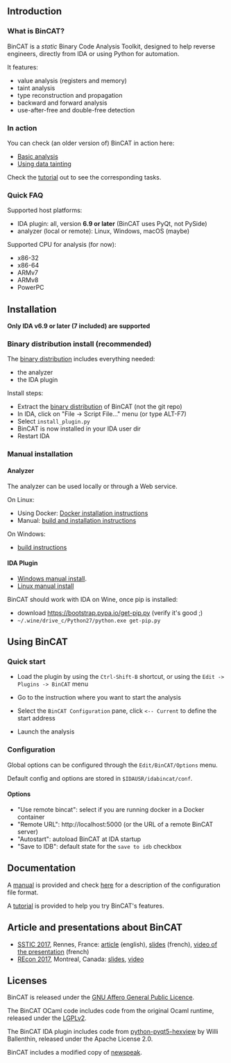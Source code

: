 ## Introduction

### What is BinCAT?

BinCAT is a *static* Binary Code Analysis Toolkit, designed to help reverse
engineers, directly from IDA or using Python for automation.

It features:

* value analysis (registers and memory)
* taint analysis
* type reconstruction and propagation
* backward and forward analysis
* use-after-free and double-free detection

### In action

You can check (an older version of) BinCAT in action here:

* [Basic analysis](https://syscall.eu/bincat/main.mp4)
* [Using data tainting](https://syscall.eu/bincat/taint.mp4)

Check the [tutorial](doc/tutorial.md) out to see the corresponding tasks.

### Quick FAQ

Supported host platforms:

* IDA plugin: all, version **6.9 or later** (BinCAT uses PyQt, not PySide)
* analyzer (local or remote): Linux, Windows, macOS (maybe)

Supported CPU for analysis (for now):
* x86-32
* x86-64
* ARMv7
* ARMv8
* PowerPC

## Installation

**Only IDA v6.9 or later (7 included) are supported**

### Binary distribution install (recommended)

The [binary distribution](https://github.com/airbus-seclab/bincat/releases)
includes everything needed:

* the analyzer
* the IDA plugin

Install steps:

* Extract the [binary distribution](https://github.com/airbus-seclab/bincat/releases) of BinCAT (not the git repo)
* In IDA, click on "File -> Script File..." menu (or type ALT-F7)
* Select `install_plugin.py`
* BinCAT is now installed in your IDA user dir
* Restart IDA

### Manual installation

#### Analyzer
The analyzer can be used locally or through a Web service.

On Linux:
* Using Docker: [Docker installation instructions](doc/install_docker.md)
* Manual: [build and installation instructions](doc/install_manual.md)

On Windows:
* [build instructions](doc/windows_build.md)

#### IDA Plugin

* [Windows manual install](doc/plugin_manual_win.md).
* [Linux manual install](doc/install_plugin.md)

BinCAT should work with IDA on Wine, once pip is installed:

* download <https://bootstrap.pypa.io/get-pip.py> (verify it's good ;)
* `~/.wine/drive_c/Python27/python.exe get-pip.py`

## Using BinCAT

### Quick start
* Load the plugin by using the `Ctrl-Shift-B` shortcut, or using the
  `Edit -> Plugins -> BinCAT` menu

* Go to the instruction where you want to start the analysis
* Select the `BinCAT Configuration` pane, click `<-- Current` to define the start address
* Launch the analysis

### Configuration
Global options can be configured through the `Edit/BinCAT/Options` menu.

Default config and options are stored in `$IDAUSR/idabincat/conf`.

#### Options

* "Use remote bincat": select if you are running docker in a Docker container
* "Remote URL": http://localhost:5000 (or the URL of a remote BinCAT server)
* "Autostart": autoload BinCAT at IDA startup
* "Save to IDB": default state for the `save to idb` checkbox


## Documentation
A [manual](doc/manual.md) is provided and check [here](doc/ini_format.md) for a
description of the configuration file format.


A [tutorial](doc/tutorial.md) is provided to help you try BinCAT's features. 


## Article and presentations about BinCAT

* [SSTIC 2017](https://www.sstic.org/2017/presentation/bincat_purrfecting_binary_static_analysis/), Rennes, France: [article](https://www.sstic.org/media/SSTIC2017/SSTIC-actes/bincat_purrfecting_binary_static_analysis/SSTIC2017-Article-bincat_purrfecting_binary_static_analysis-biondi_rigo_zennou_mehrenberger.pdf) (english), [slides](https://www.sstic.org/media/SSTIC2017/SSTIC-actes/bincat_purrfecting_binary_static_analysis/SSTIC2017-Slides-bincat_purrfecting_binary_static_analysis-biondi_rigo_zennou_mehrenberger.pdf) (french), [video of the presentation](https://static.sstic.org/videos2017/SSTIC_2017-06-07_P07.mp4) (french)
* [REcon 2017](https://recon.cx/2017/montreal/talks/bincat.html), Montreal, Canada: [slides](https://syscall.eu/bincat/bincat-recon.pdf), [video](https://recon.cx/media-archive/2017/mtl/recon2017-mtl-05-philippe-biondi-xavier-mehrenberger-raphael-rigo-sarah-zennou-BinCAT-purrfecting-binary-static-analysis.mp4)

## Licenses

BinCAT is released under the [GNU Affero General Public
Licence](https://www.gnu.org/licenses/agpl.html).

The BinCAT OCaml code includes code from the original Ocaml runtime, released
under the [LGPLv2](https://www.gnu.org/licenses/lgpl-2.0.txt).

The BinCAT IDA plugin includes code from
[python-pyqt5-hexview](https://github.com/williballenthin/python-pyqt5-hexview)
by Willi Ballenthin, released under the Apache License 2.0.

BinCAT includes a modified copy of
[newspeak](https://github.com/airbus-seclab/c2newspeak).

